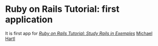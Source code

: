 # Ruby on Rails Tutorial: first application

It is first app for
[*Ruby on Rails Tutorial: Study Rails in Exemples*](http://railstutorial.org)
 [Michael Hartl](http://michaelhartl.com)